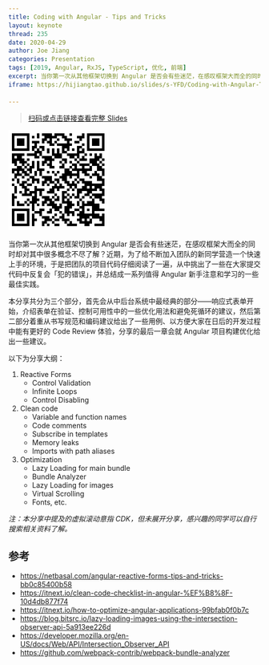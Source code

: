 ```yaml
---
title: Coding with Angular - Tips and Tricks
layout: keynote
thread: 235
date: 2020-04-29
author: Joe Jiang
categories: Presentation
tags: [2019, Angular, RxJS, TypeScript, 优化, 前端]
excerpt: 当你第一次从其他框架切换到 Angular 是否会有些迷茫，在感叹框架大而全的同时却对其中很多概念不尽了解？近期，为了给不断加入团队的新同学营造一个快速上手的环境，于是把团队的项目代码仔细阅读了一遍，从中挑出了一些在大家提交代码中反复会「犯的错误」，并总结成一系列值得 Angular 新手注意和学习的一些最佳实践。
iframe: https://hijiangtao.github.io/slides/s-YFD/Coding-with-Angular-Tips-and-Tricks.html#/

---
```


> [扫码或点击链接查看完整 Slides](https://hijiangtao.github.io/slides/s-YFD/Coding-with-Angular-Tips-and-Tricks.html#/)

[![](/assets/in-post/2020-04-29-Coding-with-Angular-qrcode.png)](https://hijiangtao.github.io/slides/s-YFD/Coding-with-Angular-Tips-and-Tricks.html#/)

当你第一次从其他框架切换到 Angular 是否会有些迷茫，在感叹框架大而全的同时却对其中很多概念不尽了解？近期，为了给不断加入团队的新同学营造一个快速上手的环境，于是把团队的项目代码仔细阅读了一遍，从中挑出了一些在大家提交代码中反复会「犯的错误」，并总结成一系列值得 Angular 新手注意和学习的一些最佳实践。

本分享共分为三个部分，首先会从中后台系统中最经典的部分——响应式表单开始，介绍表单在验证、控制可用性中的一些优化用法和避免死循环的建议，然后第二部分着重从书写规范和编码建议给出了一些用例、以方便大家在日后的开发过程中能有更好的 Code Review 体验，分享的最后一章会就 Angular 项目构建优化给出一些建议。

以下为分享大纲：

1. Reactive Forms
    * Control Validation
    * Infinite Loops
    * Control Disabling
2. Clean code
    * Variable and function names
    * Code comments
    * Subscribe in templates
    * Memory leaks
    * Imports with path aliases
3. Optimization
    * Lazy Loading for main bundle
    * Bundle Analyzer
    * Lazy Loading for images
    * Virtual Scrolling
    * Fonts, etc.

*注：本分享中提及的虚拟滚动意指 CDK，但未展开分享，感兴趣的同学可以自行搜索相关资料了解。*

## 参考

* <https://netbasal.com/angular-reactive-forms-tips-and-tricks-bb0c85400b58>
* <https://itnext.io/clean-code-checklist-in-angular-%EF%B8%8F-10d4db877f74>
* <https://itnext.io/how-to-optimize-angular-applications-99bfab0f0b7c>
* <https://blog.bitsrc.io/lazy-loading-images-using-the-intersection-observer-api-5a913ee226d>
* <https://developer.mozilla.org/en-US/docs/Web/API/Intersection_Observer_API>
* <https://github.com/webpack-contrib/webpack-bundle-analyzer>
